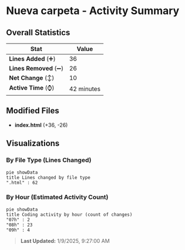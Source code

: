 # Nueva carpeta - Activity Summary 

## Overall Statistics

| Stat                   | Value                                                             |
| ---------------------- | ----------------------------------------------------------------- |
| **Lines Added** (➕)   | 36                                          |
| **Lines Removed** (➖) | 26                                        |
| **Net Change** (↕)    | 10                |
| **Active Time** (⌚)   | 42 minutes |


## Modified Files
- **index.html** (+36, -26)

## Visualizations

### By File Type (Lines Changed)

```mermaid
pie showData
title Lines changed by file type
".html" : 62
```

### By Hour (Estimated Activity Count)

```mermaid
pie showData
title Coding activity by hour (count of changes)
"07h" : 2
"08h" : 23
"09h" : 4
```


> **Last Updated:** 1/9/2025, 9:27:00 AM